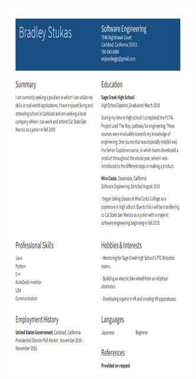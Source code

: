 <img src="https://github.com/enjoyedeggs/Resume/blob/master/Capture.PNG" width="1000" height="1000">
